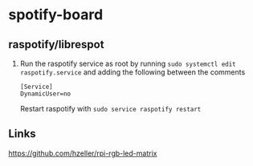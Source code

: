 # spotify-board

## raspotify/librespot

1. Run the raspotify service as root by running `sudo systemctl edit raspotify.service` and adding the following between the comments

    ```
    [Service]
    DynamicUser=no
    ```
    
    Restart raspotify with `sudo service raspotify restart`
    

## Links

https://github.com/hzeller/rpi-rgb-led-matrix

